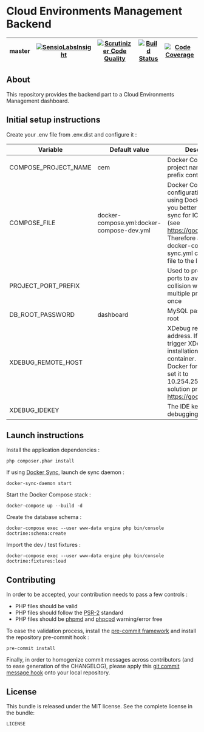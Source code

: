 # Cloud Environments Management Backend

 master | [![SensioLabsInsight](https://insight.sensiolabs.com/projects/4380eb76-4bf4-4ab4-a2a7-288c48b1c9eb/mini.png)](https://insight.sensiolabs.com/projects/4380eb76-4bf4-4ab4-a2a7-288c48b1c9eb) | [![Scrutinizer Code Quality](https://scrutinizer-ci.com/g/GMaissa/cem-backend/badges/quality-score.png?b=master&s=0a73702d5cd30dfd496886ef38f2d307c2893d8b)](https://scrutinizer-ci.com/g/GMaissa/cem-backend/?branch=master) | [![Build Status](https://travis-ci.org/GMaissa/cem-backend.svg?branch=master)](https://travis-ci.org/GMaissa/cem-backend) | [![Code Coverage](https://scrutinizer-ci.com/g/GMaissa/cem-backend/badges/coverage.png?b=master&s=a22ce3ad349de0d4bbc26a2f44ed6916589d9978)](https://scrutinizer-ci.com/g/GMaissa/cem-backend/?branch=master)
--------|---------|-------------|--------|----------


## About

This repository provides the backend part to a Cloud Environments Management dashboard.


## Initial setup instructions

Create your .env file from .env.dist and configure it :

Variable             | Default value                             | Description
-------------------- | ----------------------------------------- | ----------------
COMPOSE_PROJECT_NAME | cem                                       | Docker Compose project name, used to prefix container names
COMPOSE_FILE         | docker-compose.yml:docker-compose-dev.yml | Docker Compose configuration files. If using Docker for Mac, you better use docker-sync for IO perf issues (see https://goo.gl/6XWF7b). Therefore add the docker-compose-sync.yml configuration file to the list
PROJECT_PORT_PREFIX  |                                           | Used to prefix exposed ports to avoid port collision when running multiple projects at once
DB_ROOT_PASSWORD     | dashboard                                 | MySQL password for root
XDEBUG_REMOTE_HOST   |                                           | XDebug remote host address. If set, will trigger XDebug installation in the engine container. When using Docker for Mac you can set it to 10.254.254.254 with solution provided on https://goo.gl/sLmuRU
XDEBUG_IDEKEY        |                                           | The IDE key used for debugging


## Launch instructions

Install the application dependencies :

    php composer.phar install

If using [Docker Sync](http://docker-sync.io), launch de sync daemon :

    docker-sync-daemon start
    
Start the Docker Compose stack :

    docker-compose up --build -d

Create the database schema :

    docker-compose exec --user www-data engine php bin/console doctrine:schema:create
    
Import the dev / test fixtures :

    docker-compose exec --user www-data engine php bin/console doctrine:fixtures:load


## Contributing

In order to be accepted, your contribution needs to pass a few controls : 

* PHP files should be valid
* PHP files should follow the [PSR-2](http://www.php-fig.org/psr/psr-2/) standard
* PHP files should be [phpmd](https://phpmd.org) and [phpcpd](https://github.com/sebastianbergmann/phpcpd)
warning/error free

To ease the validation process, install the [pre-commit framework](http://pre-commit.com)
and install the repository pre-commit hook :

    pre-commit install

Finally, in order to homogenize commit messages across contributors (and to ease generation of the CHANGELOG),
please apply this [git commit message hook](https://gist.github.com/GMaissa/f008b2ffca417c09c7b8)
onto your local repository. 


## License

This bundle is released under the MIT license. See the complete license in the bundle:

```bash
LICENSE
```


